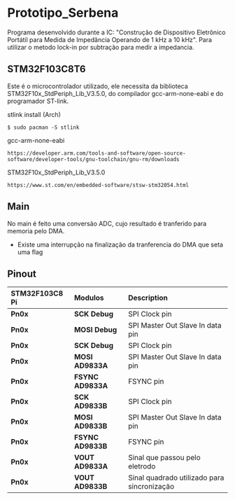 # Prototipo_Serbena
Programa desenvolvido durante a IC:
"Construção de Dispositivo Eletrônico Portátil para Medida de Impedância Operando de 1 kHz a 10 kHz". Para utilizar o metodo lock-in por subtração para medir a impedancia.

## STM32F103C8T6

Este é o microcontrolador utilizado, ele necessita da biblioteca STM32F10x_StdPeriph_Lib_V3.5.0, do compilador gcc-arm-none-eabi e do programador ST-link.

stlink install (Arch)

	$ sudo pacman -S stlink

gcc-arm-none-eabi 
	
	https://developer.arm.com/tools-and-software/open-source-software/developer-tools/gnu-toolchain/gnu-rm/downloads

STM32F10x_StdPeriph_Lib_V3.5.0

	https://www.st.com/en/embedded-software/stsw-stm32054.html

## Main

No main é feito uma conversão ADC, cujo resultado é tranferido para memoria pelo DMA.
 - Existe uma interrupção na finalização da tranferencia do DMA que seta uma flag
## Pinout

| STM32F103C8 Pi | Modulos | Description |
| :--------- | :---------- | :---------------------------------------- |
| **Pn0x** | **SCK Debug** | SPI Clock pin |
| **Pn0x** | **MOSI Debug** | SPI Master Out Slave In data pin |
| **Pn0x** | **SCK Debug** | SPI Clock pin |
| **Pn0x** | **MOSI AD9833A** | SPI Master Out Slave In data pin |
| **Pn0x** | **FSYNC AD9833A** | FSYNC pin |
| **Pn0x** | **SCK AD9833B** | SPI Clock pin |
| **Pn0x** | **MOSI AD9833B** | SPI Master Out Slave In data pin |
| **Pn0x** | **FSYNC AD9833B** | FSYNC pin |
| **Pn0x** | **VOUT AD9833A** | Sinal que passou pelo eletrodo |
| **Pn0x** | **VOUT AD9833B** | Sinal quadrado utilizado para sincronização |
